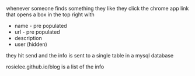 whenever someone finds something they like they click the chrome app link
that opens a box in the top right with

- name - pre populated
- url - pre populated
- description
- user (hidden)

they hit send and the info is sent to a single table in a mysql database

rosielee.github.io/blog is a list of the info